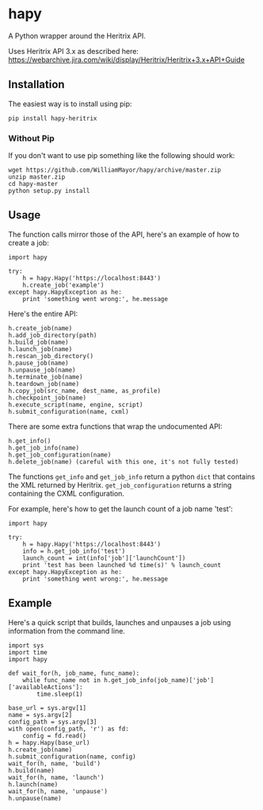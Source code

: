 hapy
====

A Python wrapper around the Heritrix API.

Uses Heritrix API 3.x as described here: https://webarchive.jira.com/wiki/display/Heritrix/Heritrix+3.x+API+Guide

## Installation

The easiest way is to install using pip:

    pip install hapy-heritrix

### Without Pip

If you don't want to use pip something like the following should work:

    wget https://github.com/WilliamMayor/hapy/archive/master.zip
    unzip master.zip
    cd hapy-master
    python setup.py install

## Usage

The function calls mirror those of the API, here's an example of how to create a job:

    import hapy

    try:
        h = hapy.Hapy('https://localhost:8443')
        h.create_job('example')
    except hapy.HapyException as he:
        print 'something went wrong:', he.message

Here's the entire API:

    h.create_job(name)
    h.add_job_directory(path)
    h.build_job(name)
    h.launch_job(name)
    h.rescan_job_directory()
    h.pause_job(name)
    h.unpause_job(name)
    h.terminate_job(name)
    h.teardown_job(name)
    h.copy_job(src_name, dest_name, as_profile)
    h.checkpoint_job(name)
    h.execute_script(name, engine, script)
    h.submit_configuration(name, cxml)

There are some extra functions that wrap the undocumented API:

    h.get_info()
    h.get_job_info(name)
    h.get_job_configuration(name)
    h.delete_job(name) (careful with this one, it's not fully tested)

The functions `get_info` and `get_job_info` return a python `dict` that contains the XML returned by Heritrix. `get_job_configuration` returns a string containing the CXML configuration.

For example, here's how to get the launch count of a job name 'test':

    import hapy

    try:
        h = hapy.Hapy('https://localhost:8443')
        info = h.get_job_info('test')
        launch_count = int(info['job']['launchCount'])
        print 'test has been launched %d time(s)' % launch_count
    except hapy.HapyException as he:
        print 'something went wrong:', he.message

## Example

Here's a quick script that builds, launches and unpauses a job using information from the command line.

    import sys
    import time
    import hapy

    def wait_for(h, job_name, func_name):
        while func_name not in h.get_job_info(job_name)['job']['availableActions']:
            time.sleep(1)

    base_url = sys.argv[1]
    name = sys.argv[2]
    config_path = sys.argv[3]
    with open(config_path, 'r') as fd:
        config = fd.read()
    h = hapy.Hapy(base_url)
    h.create_job(name)
    h.submit_configuration(name, config)
    wait_for(h, name, 'build')
    h.build(name)
    wait_for(h, name, 'launch')
    h.launch(name)
    wait_for(h, name, 'unpause')
    h.unpause(name)
